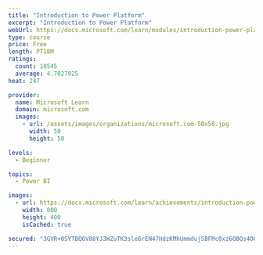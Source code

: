 ```yaml
---
title: "Introduction to Power Platform"
excerpt: "Introduction to Power Platform"
webUrl: https://docs.microsoft.com/learn/modules/introduction-power-platform/
type: course
price: Free
length: PT18M
ratings:
  count: 10545
  average: 4.7027025
heat: 247

provider:
  name: Microsoft Learn
  domain: microsoft.com
  images:
    - url: /assets/images/organizations/microsoft.com-50x50.jpg
      width: 50
      height: 50

levels:
  - Beginner

topics:
  - Power BI

images:
  - url: https://docs.microsoft.com/learn/achievements/introduction-power-platform-social.png
    width: 800
    height: 400
    isCached: true

secured: "3GVR+0SYTBQ6V88YJ3WZuTK3sle6rEN47HdzKMhUmmdujSBFMc0xz6OBQs4OO5X6olHb8HIBoSDbFUIOZ/YD/2RL0fzHX9E+NDaxXSDSuxh+NF0UiAVAqGFQccXTOZVyJk0mzup75uVhzfLAQRngvJMcYqTgvXoEUq9J9Rk5GcIhpMYBucCzmZJ0BT3gU2MOTRCfB6ItDssIUIysGwy2180rCS2wp2ZeXeZCy+kitw8YTk+V9tb0mE3fiwzm39r09VJwes24FcYG7rVN5f0nCjRsWHheOVV1xFF/jmFtri5UtTJXPoMye5wzi/EAQmad6ve5qSNI9JrT3CrLJX5RrUjPtKfqpaDDl2mAAJv30oZqSWOkM9RcOoBW8CxsezNL54FgeR9UPWGfWtzUe2Ew9MaVmsvBL0wRNUae5I6BeXY=;EUkUJlg+dVJcaCsVl5bmPA=="
---
```


